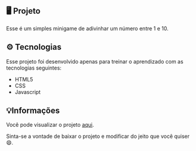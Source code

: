 ## 🖥️ Projeto

Esse é um simples minigame de adivinhar um número entre 1 e 10.

## ⚙️ Tecnologias

Esse projeto foi desenvolvido apenas para treinar o aprendizado com as tecnologias seguintes:

- HTML5
- CSS
- Javascript

## 💡Informações

Você pode visualizar o projeto [aqui](https://lucasskn.github.io/guessing-the-number/).

Sinta-se a vontade de baixar o projeto e modificar do jeito que você quiser 😄.
